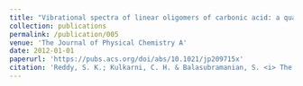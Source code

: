 ```yaml
---
title: "Vibrational spectra of linear oligomers of carbonic acid: a quantum chemical study"
collection: publications
permalink: /publication/005
venue: 'The Journal of Physical Chemistry A'
date: 2012-01-01
paperurl: 'https://pubs.acs.org/doi/abs/10.1021/jp209715x'
citation: 'Reddy, S. K.; Kulkarni, C. H. & Balasubramanian, S. <i> The Journal of Physical Chemistry A </i>, Vol. 116 , pp. 1638-1647 , 2012'
---
```




